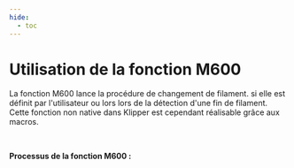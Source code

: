 ```yaml
---
hide:
  - toc
---
```


# Utilisation de la fonction M600

La fonction M600 lance la procédure de changement de filament. si elle est définit par l'utilisateur ou lors lors de la détection d'une fin de filament.
Cette fonction non native dans Klipper est cependant réalisable grâce aux macros.

<br />

**Processus de la fonction M600 :**

<br />
